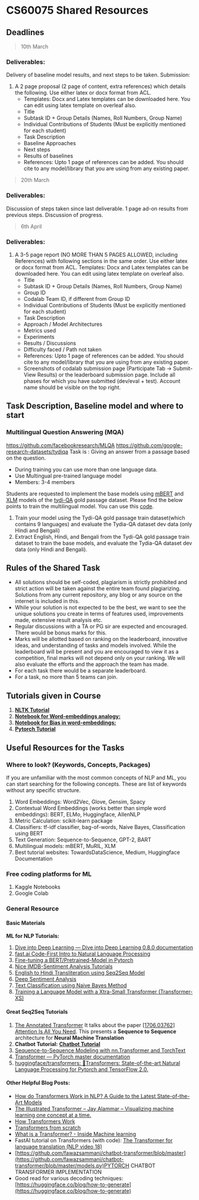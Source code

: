 # CS60075 Shared Resources

## Deadlines

> 10th March

### Deliverables:
Delivery of baseline model results, and next steps to be taken.
Submission:
1. A 2 page proposal (2 page of content, extra references) which details the following. Use either latex or docx format from ACL.
    * Templates: Docx and Latex templates can be downloaded here. You can edit using latex template on overleaf also.
    * Title
    * Subtask ID + Group Details (Names, Roll Numbers, Group Name)
    * Individual Contributions of Students (Must be explicitly mentioned for each student)
    * Task Description
    * Baseline Approaches
    * Next steps
    * Results of baselines
    * References: Upto 1 page of references can be added. You should cite to any model/library that you are using from any existing paper.

> 20th March

### Deliverables:
Discussion of steps taken since last deliverable. 1 page ad-on results from previous steps. Discussion of progress.

> 6th April

### Deliverables:
1. A 3-5 page report (NO MORE THAN 5 PAGES ALLOWED, including References) with following sections in the same order. Use either latex or docx format from ACL.
Templates: Docx and Latex templates can be downloaded here. You can edit using latex template on overleaf also.
    * Title
    * Subtask ID + Group Details (Names, Roll Numbers, Group Name)
    * Group ID
    * Codalab Team ID, if different from Group ID
    * Individual Contributions of Students (Must be explicitly mentioned for each student)
    * Task Description
    * Approach / Model Architectures
    * Metrics used
    * Experiments
    * Results / Discussions
    * Difficulty faced / Path not taken
    * References: Upto 1 page of references can be added. You should cite to any model/library that you are using from any existing paper.
    * Screenshots of codalab submission page (Participate Tab -> Submit-View Results) or the leaderboard submission page. Include all phases for which you have submitted (dev/eval + test). Account name should be visible on the top right.

## Task Description, Baseline model and where to start
### Multilingual Question Answering (MQA)
https://github.com/facebookresearch/MLQA 
https://github.com/google-research-datasets/tydiqa
Task is : Giving an answer from a passage based on the question.
* During training you can use more than one language data. 
* Use Multingual pre-trained language model
* Members: 3-4 members

Students are requested to implement the base models using [mBERT](https://huggingface.co/bert-base-multilingual-cased) and [XLM](https://huggingface.co/xlm-roberta-base) models of the [tydi-QA](https://github.com/google-research-datasets/tydiqa) gold passage dataset. Please find the below points to train the multilingual model. You can use this [code](https://github.com/huggingface/transformers/tree/master/examples/pytorch/question-answering).
1. Train your model using the Tydi-QA gold passage train dataset(which contains 9 languages) and evaluate the Tydia-QA dataset dev data (only Hindi and Bengali)
2. Extract English, Hindi, and Bengali from the Tydi-QA gold passage train dataset to train the base models, and evaluate the Tydia-QA dataset dev data (only Hindi and Bengali). 

<!-- * Information Extraction: OpenIE
   * https://demo.allennlp.org/open-information-extraction/open-information-extraction
   * https://github.com/dair-iitd/OpenIE-standalone
* Entity Extraction: 
   * https://towardsdatascience.com/named-entity-recognition-with-nltk-and-spacy-8c4a7d88e7da
   * https://www.nltk.org/book/ch07.html
 -->

## Rules of the Shared Task
* All solutions should be self-coded, plagiarism is strictly prohibited and strict action will be taken against the entire team found plagiarizing. Solutions from any current repository, any blog or any source on the internet is included in this.
* While your solution is not expected to be the best, we want to see the unique solutions you create in terms of features used, improvements made, extensive result analysis etc. 
* Regular discussions with a TA or PG sir are expected and encouraged. There would be bonus marks for this.
* Marks will be allotted based on ranking on the leaderboard, innovative ideas, and understanding of tasks and models involved. While the leaderboard will be present and you are encouraged to view it as a competition, final marks will not depend only on your ranking. We will also evaluate the efforts and the approach the team has made.
* For each task there would be a separate leaderboard.
* For a task, no more than 5 teams can join.

## Tutorials given in Course

1. [**NLTK Tutorial**](https://colab.research.google.com/drive/1OMMp7vGMhqDbkJMMefrX22yenL0tom_0?usp=sharing)
2. [**Notebook for Word-embeddings analogy:**](https://colab.research.google.com/drive/1DxC5AnIFuu9Maan_D23yoE6sW4Ez2Uhw?usp=sharing#scrollTo=yr64uvq1E3E-)
3. [**Notebook for Bias in word-embeddings:**](https://colab.research.google.com/drive/11PyFecG4gaWBrP1FB6nHUROktwUSUCbI?usp=sharing#scrollTo=SkOPpPRMEp1M)
4. [**Pytorch Tutorial**](https://colab.research.google.com/drive/10ejOXFuD8IBfGHmoydIfc4OMqzivCiAT?usp=sharing)

## Useful Resources for the Tasks

### Where to look? (Keywords, Concepts, Packages)

If you are unfamiliar with the most common concepts of NLP and ML, you can start searching for the following concepts. These are list of keywords without any specific structure.

1. Word Embeddings: Word2Vec, Glove, Gensim, Spacy
2. Contextual Word Embeddings (works better than simple word embeddings): BERT, ELMo, Huggingface, AllenNLP
3. Metric Calculation: scikit-learn package
4. Classifiers: tf-idf classifier, bag-of-words, Naive Bayes, Classification using BERT
5. Text Generation: Sequence-to-Sequence, GPT-2, BART
6. Multilingual models: mBERT, MuRIL, XLM
7. Best tutorial websites: TowardsDataScience, Medium, Huggingface Documentation

### Free coding platforms for ML

1. Kaggle Notebooks
1. Google Colab


### General Resource

#### Basic Materials

**ML for NLP Tutorials:**

1. [Dive into Deep Learning — Dive into Deep Learning 0.8.0 documentation](https://d2l.ai/)
2. [fast.ai Code-First Intro to Natural Language Processing](https://www.youtube.com/playlist?list=PLtmWHNX-gukKocXQOkQjuVxglSDYWsSh9)
4. [Fine-tuning a BERT/Pretrained-Model in Pytorch](https://skimai.com/fine-tuning-bert-for-sentiment-analysis/)
5. [Nice IMDB-Sentiment Analysis Tutorials](https://skimai.com/fine-tuning-bert-for-sentiment-analysis/)
6. [English to Hindi Transliteration using Seq2Seq Model](https://bsantraigi.github.io/tutorial/2019/08/31/english-to-hindi-transliteration-using-seq2seq-model.html)
7. [Deep Sentiment Analysis](https://bsantraigi.github.io/tutorial/2019/08/31/deep-sentiment-analysis.html)
8. [Text Classification using Naive Bayes Method](https://bsantraigi.github.io/2019/07/13/text-classification-using-naive-bayes-method.html)
9. [Training a Language Model with a Xtra-Small Transformer (Transformer-XS)](https://bsantraigi.github.io/tutorial/2019/07/08/training-xtra-small-transformer-language-model.html)

#### Great Seq2Seq Tutorials

1. [The Annotated Transformer](https://nlp.seas.harvard.edu/2018/04/03/attention.html)
 It talks about the paper [[1706.03762] Attention Is All You Need](https://arxiv.org/abs/1706.03762). This presents a **Sequence to Sequence** architecture for **Neural Machine Translation**
2. **Chatbot Tutorial:** [**Chatbot Tutorial**](https://pytorch.org/tutorials/beginner/chatbot_tutorial.html)
1. [Sequence-to-Sequence Modeling with nn.Transformer and TorchText](https://pytorch.org/tutorials/beginner/transformer_tutorial.html)
2. [Transformer — PyTorch master documentation](https://pytorch.org/docs/master/generated/torch.nn.Transformer.html)
3. [huggingface/transformers: 🤗Transformers: State-of-the-art Natural Language Processing for Pytorch and TensorFlow 2.0.](https://github.com/huggingface/transformers)

#### Other Helpful Blog Posts:

- [How do Transformers Work in NLP? A Guide to the Latest State-of-the-Art Models](https://www.analyticsvidhya.com/blog/2019/06/understanding-transformers-nlp-state-of-the-art-models/)
- [The Illustrated Transformer – Jay Alammar – Visualizing machine learning one concept at a time.](http://jalammar.github.io/illustrated-transformer/)
- [How Transformers Work](https://towardsdatascience.com/transformers-141e32e69591)
- [Transformers from scratch](http://www.peterbloem.nl/blog/transformers)
- [What is a Transformer? - Inside Machine learning](https://medium.com/inside-machine-learning/what-is-a-transformer-d07dd1fbec04)
- FastAI tutorial on Transformers (with code): [The Transformer for language translation (NLP video 18)](https://www.youtube.com/watch?v=KzfyftiH7R8)
- [https://github.com/fawazsammani/chatbot-transformer/blob/master](https://github.com/fawazsammani/chatbot-transformer/blob/master/models.py)PYTORCH CHATBOT TRANSFORMER IMPLEMENTATION
- Good read for various decoding techniques: [https://huggingface.co/blog/how-to-generate](https://huggingface.co/blog/how-to-generate)
